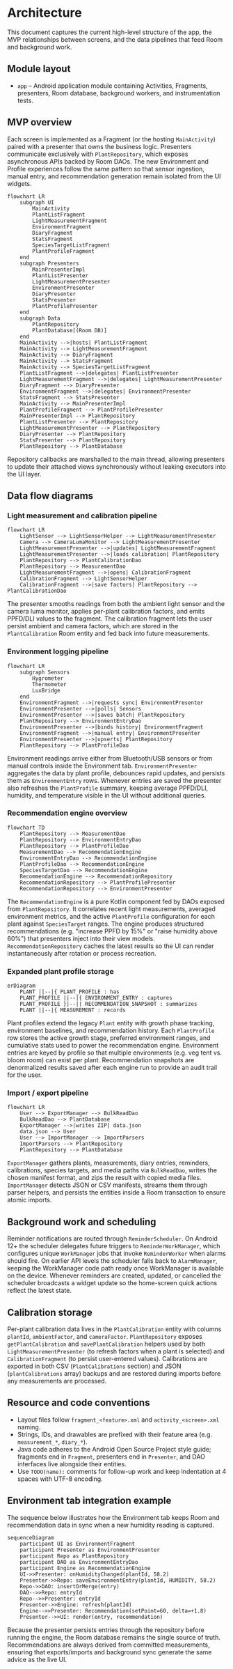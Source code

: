 # Architecture

This document captures the current high-level structure of the app, the MVP relationships between
screens, and the data pipelines that feed Room and background work.

## Module layout
- `app` – Android application module containing Activities, Fragments, presenters, Room database,
  background workers, and instrumentation tests.

## MVP overview

Each screen is implemented as a Fragment (or the hosting `MainActivity`) paired with a presenter that
owns the business logic. Presenters communicate exclusively with `PlantRepository`, which exposes
asynchronous APIs backed by Room DAOs. The new Environment and Profile experiences follow the same
pattern so that sensor ingestion, manual entry, and recommendation generation remain isolated from
the UI widgets.

```mermaid
flowchart LR
    subgraph UI
        MainActivity
        PlantListFragment
        LightMeasurementFragment
        EnvironmentFragment
        DiaryFragment
        StatsFragment
        SpeciesTargetListFragment
        PlantProfileFragment
    end
    subgraph Presenters
        MainPresenterImpl
        PlantListPresenter
        LightMeasurementPresenter
        EnvironmentPresenter
        DiaryPresenter
        StatsPresenter
        PlantProfilePresenter
    end
    subgraph Data
        PlantRepository
        PlantDatabase[(Room DB)]
    end
    MainActivity -->|hosts| PlantListFragment
    MainActivity --> LightMeasurementFragment
    MainActivity --> DiaryFragment
    MainActivity --> StatsFragment
    MainActivity --> SpeciesTargetListFragment
    PlantListFragment -->|delegates| PlantListPresenter
    LightMeasurementFragment -->|delegates| LightMeasurementPresenter
    DiaryFragment --> DiaryPresenter
    EnvironmentFragment -->|delegates| EnvironmentPresenter
    StatsFragment --> StatsPresenter
    MainActivity --> MainPresenterImpl
    PlantProfileFragment --> PlantProfilePresenter
    MainPresenterImpl --> PlantRepository
    PlantListPresenter --> PlantRepository
    LightMeasurementPresenter --> PlantRepository
    DiaryPresenter --> PlantRepository
    StatsPresenter --> PlantRepository
    PlantRepository --> PlantDatabase
```

Repository callbacks are marshalled to the main thread, allowing presenters to update their attached
views synchronously without leaking executors into the UI layer.

## Data flow diagrams

### Light measurement and calibration pipeline

```mermaid
flowchart LR
    LightSensor --> LightSensorHelper --> LightMeasurementPresenter
    Camera --> CameraLumaMonitor --> LightMeasurementPresenter
    LightMeasurementPresenter -->|updates| LightMeasurementFragment
    LightMeasurementPresenter -->|loads calibration| PlantRepository
    PlantRepository --> PlantCalibrationDao
    PlantRepository --> MeasurementDao
    LightMeasurementFragment -->|opens| CalibrationFragment
    CalibrationFragment --> LightSensorHelper
    CalibrationFragment -->|save factors| PlantRepository --> PlantCalibrationDao
```

The presenter smooths readings from both the ambient light sensor and the camera luma monitor, applies
per-plant calibration factors, and emits PPFD/DLI values to the fragment. The calibration fragment
lets the user persist ambient and camera factors, which are stored in the `PlantCalibration` Room
entity and fed back into future measurements.

### Environment logging pipeline

```mermaid
flowchart LR
    subgraph Sensors
        Hygrometer
        Thermometer
        LuxBridge
    end
    EnvironmentFragment -->|requests sync| EnvironmentPresenter
    EnvironmentPresenter -->|polls| Sensors
    EnvironmentPresenter -->|saves batch| PlantRepository
    PlantRepository --> EnvironmentEntryDao
    EnvironmentPresenter -->|binds history| EnvironmentFragment
    EnvironmentFragment -->|manual entry| EnvironmentPresenter
    EnvironmentPresenter -->|upserts| PlantRepository
    PlantRepository --> PlantProfileDao
```

Environment readings arrive either from Bluetooth/USB sensors or from manual controls inside the
Environment tab. `EnvironmentPresenter` aggregates the data by plant profile, debounces rapid
updates, and persists them as `EnvironmentEntry` rows. Whenever entries are saved the presenter also
refreshes the `PlantProfile` summary, keeping average PPFD/DLI, humidity, and temperature visible in
the UI without additional queries.

### Recommendation engine overview

```mermaid
flowchart TD
    PlantRepository --> MeasurementDao
    PlantRepository --> EnvironmentEntryDao
    PlantRepository --> PlantProfileDao
    MeasurementDao --> RecommendationEngine
    EnvironmentEntryDao --> RecommendationEngine
    PlantProfileDao --> RecommendationEngine
    SpeciesTargetDao --> RecommendationEngine
    RecommendationEngine --> RecommendationRepository
    RecommendationRepository --> PlantProfilePresenter
    RecommendationRepository --> EnvironmentPresenter
```

The `RecommendationEngine` is a pure Kotlin component fed by DAOs exposed from `PlantRepository`.
It correlates recent light measurements, averaged environment metrics, and the active `PlantProfile`
configuration for each plant against `SpeciesTarget` ranges. The engine produces structured
recommendations (e.g. "increase PPFD by 15%" or "raise humidity above 60%") that presenters inject
into their view models. `RecommendationRepository` caches the latest results so the UI can render
instantaneously after rotation or process recreation.

### Expanded plant profile storage

```mermaid
erDiagram
    PLANT ||--|{ PLANT_PROFILE : has
    PLANT_PROFILE ||--|{ ENVIRONMENT_ENTRY : captures
    PLANT_PROFILE }|--|| RECOMMENDATION_SNAPSHOT : summarizes
    PLANT ||--|{ MEASUREMENT : records
```

Plant profiles extend the legacy `Plant` entity with growth phase tracking, environment baselines,
and recommendation history. Each `PlantProfile` row stores the active growth stage, preferred
environment ranges, and cumulative stats used to power the recommendation engine. Environment
entries are keyed by profile so that multiple environments (e.g. veg tent vs. bloom room) can exist
per plant. Recommendation snapshots are denormalized results saved after each engine run to provide
an audit trail for the user.

### Import / export pipeline

```mermaid
flowchart LR
    User --> ExportManager --> BulkReadDao
    BulkReadDao --> PlantDatabase
    ExportManager -->|writes ZIP| data.json
    data.json --> User
    User --> ImportManager --> ImportParsers
    ImportParsers --> PlantRepository
    PlantRepository --> PlantDatabase
```

`ExportManager` gathers plants, measurements, diary entries, reminders, calibrations, species targets,
and media paths via `BulkReadDao`, writes the chosen manifest format, and zips the result with copied
media files. `ImportManager` detects JSON or CSV manifests, streams them through parser helpers, and
persists the entities inside a Room transaction to ensure atomic imports.

## Background work and scheduling

Reminder notifications are routed through `ReminderScheduler`. On Android 12+ the scheduler delegates
future triggers to `ReminderWorkManager`, which configures unique `WorkManager` jobs that invoke
`ReminderWorker` when alarms should fire. On earlier API levels the scheduler falls back to
`AlarmManager`, keeping the WorkManager code path ready once WorkManager is available on the device.
Whenever reminders are created, updated, or cancelled the scheduler broadcasts a widget update so the
home-screen quick actions reflect the latest state.

## Calibration storage

Per-plant calibration data lives in the `PlantCalibration` entity with columns `plantId`,
`ambientFactor`, and `cameraFactor`. `PlantRepository` exposes `getPlantCalibration` and
`savePlantCalibration` helpers used by both `LightMeasurementPresenter` (to refresh factors when a
plant is selected) and `CalibrationFragment` (to persist user-entered values). Calibrations are
exported in both CSV (`PlantCalibrations` section) and JSON (`plantCalibrations` array) backups and are
restored during imports before any measurements are processed.

## Resource and code conventions

- Layout files follow `fragment_<feature>.xml` and `activity_<screen>.xml` naming.
- Strings, IDs, and drawables are prefixed with their feature area (e.g. `measurement_*`, `diary_*`).
- Java code adheres to the Android Open Source Project style guide; fragments end in `Fragment`,
  presenters end in `Presenter`, and DAO interfaces live alongside their entities.
- Use `TODO(name):` comments for follow-up work and keep indentation at 4 spaces with UTF-8 encoding.

## Environment tab integration example

The sequence below illustrates how the Environment tab keeps Room and recommendation data in sync
when a new humidity reading is captured.

```mermaid
sequenceDiagram
    participant UI as EnvironmentFragment
    participant Presenter as EnvironmentPresenter
    participant Repo as PlantRepository
    participant DAO as EnvironmentEntryDao
    participant Engine as RecommendationEngine
    UI->>Presenter: onHumidityChanged(plantId, 58.2)
    Presenter->>Repo: saveEnvironmentEntry(plantId, HUMIDITY, 58.2)
    Repo->>DAO: insertOrMerge(entry)
    DAO-->>Repo: entryId
    Repo-->>Presenter: entryId
    Presenter->>Engine: refresh(plantId)
    Engine-->>Presenter: Recommendation(setPoint=60, delta=+1.8)
    Presenter-->>UI: render(entry, recommendation)
```

Because the presenter persists entries through the repository before running the engine, the Room
database remains the single source of truth. Recommendations are always derived from committed
measurements, ensuring that exports/imports and background sync generate the same advice as the live
UI.
